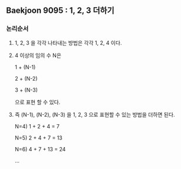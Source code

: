 ## Baekjoon 9095 : 1, 2, 3 더하기

### 논리순서

 1. 1, 2, 3 을 각각 나타내는 방법은 각각 1, 2, 4 이다.

 2. 4 이상의 임의 수 N은 

    1 + (N-1)

    2 + (N-2)

    3 + (N-3)

    으로 표현 할 수 있다.

 3. 즉 (N-1), (N-2), (N-3) 을 1, 2, 3 으로 표현할 수 있는 방법을 더하면 된다.

    N=4) 1 + 2 + 4 = 7

    N=5) 2 + 4 + 7 = 13

    N=6) 4 + 7 + 13 = 24

    ...

    



